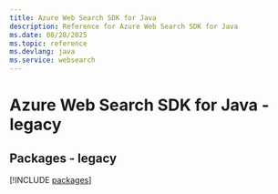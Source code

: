 ```yaml
---
title: Azure Web Search SDK for Java
description: Reference for Azure Web Search SDK for Java
ms.date: 08/28/2025
ms.topic: reference
ms.devlang: java
ms.service: websearch
---
```

# Azure Web Search SDK for Java - legacy
## Packages - legacy
[!INCLUDE [packages](web-search-index.md)]